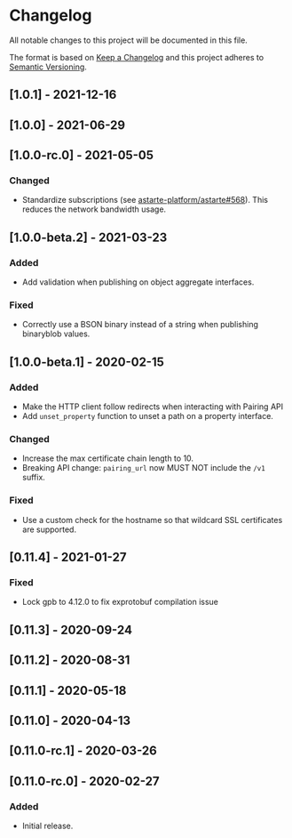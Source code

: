 # Changelog
All notable changes to this project will be documented in this file.

The format is based on [Keep a Changelog](http://keepachangelog.com/en/1.0.0/)
and this project adheres to [Semantic Versioning](http://semver.org/spec/v2.0.0.html).

## [1.0.1] - 2021-12-16

## [1.0.0] - 2021-06-29

## [1.0.0-rc.0] - 2021-05-05
### Changed
- Standardize subscriptions (see
  [astarte-platform/astarte#568](https://github.com/astarte-platform/astarte/issues/568)). This
  reduces the network bandwidth usage.

## [1.0.0-beta.2] - 2021-03-23
### Added
- Add validation when publishing on object aggregate interfaces.

### Fixed
- Correctly use a BSON binary instead of a string when publishing binaryblob values.

## [1.0.0-beta.1] - 2020-02-15
### Added
- Make the HTTP client follow redirects when interacting with Pairing API
- Add `unset_property` function to unset a path on a property interface.

### Changed
- Increase the max certificate chain length to 10.
- Breaking API change: `pairing_url` now MUST NOT include the `/v1` suffix.

### Fixed
- Use a custom check for the hostname so that wildcard SSL certificates are supported.

## [0.11.4] - 2021-01-27
### Fixed
- Lock gpb to 4.12.0 to fix exprotobuf compilation issue

## [0.11.3] - 2020-09-24

## [0.11.2] - 2020-08-31

## [0.11.1] - 2020-05-18

## [0.11.0] - 2020-04-13

## [0.11.0-rc.1] - 2020-03-26

## [0.11.0-rc.0] - 2020-02-27
### Added
- Initial release.
